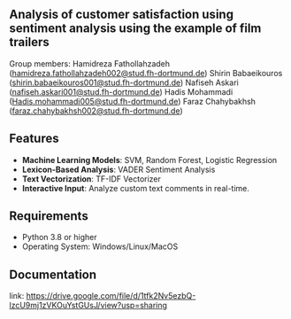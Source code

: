 ## Analysis of customer satisfaction using sentiment analysis using the example of film trailers

Group members:
Hamidreza Fathollahzadeh (hamidreza.fathollahzadeh002@stud.fh-dortmund.de)
Shirin Babaeikouros (shirin.babaeikouros001@stud.fh-dortmund.de)
Nafiseh Askari (nafiseh.askari001@stud.fh-dortmund.de)
Hadis Mohammadi (Hadis.mohammadi005@stud.fh-dortmund.de)
Faraz Chahybakhsh (faraz.chahybakhsh002@stud.fh-dortmund.de)


## Features

- **Machine Learning Models**: SVM, Random Forest, Logistic Regression
- **Lexicon-Based Analysis**: VADER Sentiment Analysis
- **Text Vectorization**: TF-IDF Vectorizer
- **Interactive Input**: Analyze custom text comments in real-time.


## Requirements

- Python 3.8 or higher
- Operating System: Windows/Linux/MacOS

## Documentation

link: https://drive.google.com/file/d/1tfk2Nv5ezbQ-lzcU9mj1zVKOuYstGUsJ/view?usp=sharing



